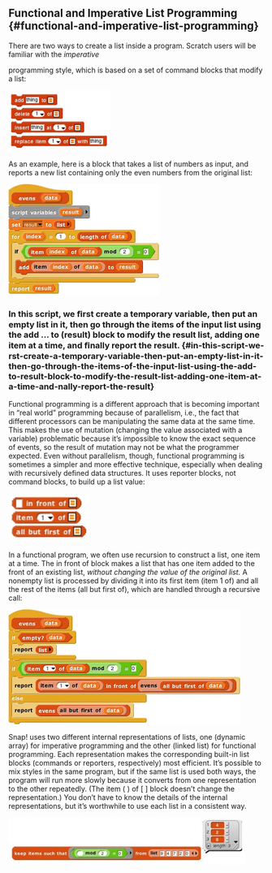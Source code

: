 ## Functional and Imperative List Programming {#functional-and-imperative-list-programming}

There are two ways to create a list inside a program. Scratch users will be familiar with the _imperative_

programming style, which is based on a set of command blocks that modify a list:

![image](SnapManual/Image_088.png)

As an example, here is a block that takes a list of numbers as input, and reports a new list containing only the even numbers from the original list:

![image](SnapManual/Image_089.png)

### In this script, we ﬁrst create a temporary variable, then put an empty list in it, then go through the items of the input list using the add … to (result) block to modify the result list, adding one item at a time, and ﬁnally report the result. {#in-this-script-we-rst-create-a-temporary-variable-then-put-an-empty-list-in-it-then-go-through-the-items-of-the-input-list-using-the-add-to-result-block-to-modify-the-result-list-adding-one-item-at-a-time-and-nally-report-the-result}

Functional programming is a different approach that is becoming important in “real world” programming because of parallelism, i.e., the fact that different processors can be manipulating the same data at the same time. This makes the use of mutation (changing the value associated with a variable) problematic because it’s impossible to know the exact sequence of events, so the result of mutation may not be what the programmer expected. Even without parallelism, though, functional programming is sometimes a simpler and more effective technique, especially when dealing with recursively defined data structures. It uses reporter blocks, not command blocks, to build up a list value:

![image](SnapManual/Image_090.jpg)

In a functional program, we often use recursion to construct a list, one item at a time. The in front of block makes a list that has one item added to the front of an existing list, _without changing the value of the original list._ A nonempty list is processed by dividing it into its first item (item 1 of) and all the rest of the items (all but first of), which are handled through a recursive call:

![image](SnapManual/Image_091.png)

Snap! uses two different internal representations of lists, one (dynamic array) for imperative programming and the other (linked list) for functional programming. Each representation makes the corresponding built-in list blocks (commands or reporters, respectively) most efficient. It’s possible to mix styles in the same program, but if the same list is used both ways, the program will run more slowly because it converts from one representation to the other repeatedly. (The item ( ) of [ ] block doesn’t change the representation.) You don’t have to know the details of the internal representations, but it’s worthwhile to use each list in a consistent way.

![image](SnapManual/Image_092.jpg)